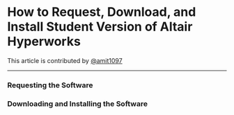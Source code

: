 # How to Request, Download, and Install Student Version of Altair Hyperworks
This article is contributed by [@amit1097](https://github.com/amit1097)

---

### Requesting the Software

### Downloading and Installing the Software
